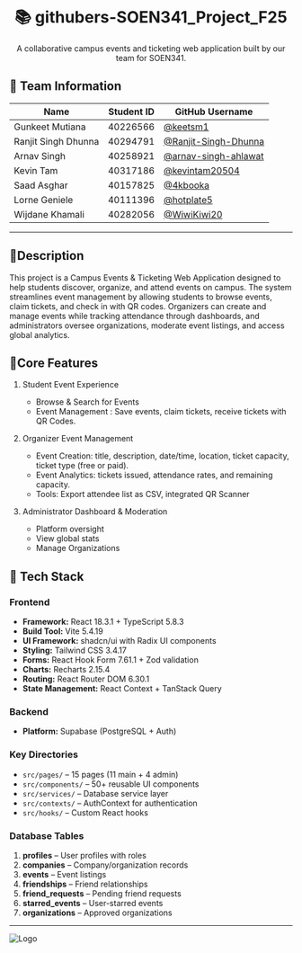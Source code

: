 <h1 align="center">📚 githubers-SOEN341_Project_F25</h1>
<p align="center">
A collaborative campus events and ticketing web application built by our team for SOEN341.
</p>


## 👥 Team Information

| **Name**            | **Student ID** | **GitHub Username** |
|---------------------|----------------|---------------------|
| Gunkeet Mutiana     | 40226566       | [@keetsm1](https://github.com/keetsm1) |
| Ranjit Singh Dhunna | 40294791       | [@Ranjit-Singh-Dhunna](https://github.com/Ranjit-Singh-Dhunna) |
| Arnav Singh         | 40258921       | [@arnav-singh-ahlawat](https://github.com/arnav-singh-ahlawat) |
| Kevin Tam           | 40317186       | [@kevintam20504](https://github.com/kevintam20504) |
| Saad Asghar         | 40157825       | [@4kbooka](https://github.com/4kbooka) |
| Lorne Geniele       | 40111396       | [@hotplate5](https://github.com/hotplate5) |
| Wijdane Khamali     | 40282056       | [@WiwiKiwi20](https://github.com/WiwiKiwi20) |


---

:pushpin:**Description**
---
This project is a Campus Events & Ticketing Web Application designed to help students discover, organize, and attend events on campus. The system streamlines event management by allowing students to browse events, claim tickets, and check in with QR codes. Organizers can create and manage events while tracking attendance through dashboards, and administrators oversee organizations, moderate event listings, and access global analytics.


:pushpin:**Core Features**
---
1. Student Event Experience
   - Browse & Search for Events
   - Event Management : Save events, claim tickets, receive tickets with QR Codes.

2. Organizer Event Management
   - Event Creation: title, description, date/time, location, ticket capacity, ticket type (free or paid).
   - Event Analytics: tickets issued, attendance rates, and remaining capacity.
   - Tools: Export attendee list as CSV, integrated QR Scanner

3. Administrator Dashboard & Moderation
   - Platform oversight
   - View global stats
   - Manage Organizations

:pushpin: **Tech Stack**
---

### Frontend
- **Framework:** React 18.3.1 + TypeScript 5.8.3  
- **Build Tool:** Vite 5.4.19  
- **UI Framework:** shadcn/ui with Radix UI components  
- **Styling:** Tailwind CSS 3.4.17  
- **Forms:** React Hook Form 7.61.1 + Zod validation  
- **Charts:** Recharts 2.15.4  
- **Routing:** React Router DOM 6.30.1  
- **State Management:** React Context + TanStack Query  

### Backend
- **Platform:** Supabase (PostgreSQL + Auth)  

### Key Directories
- `src/pages/` – 15 pages (11 main + 4 admin)  
- `src/components/` – 50+ reusable UI components  
- `src/services/` – Database service layer  
- `src/contexts/` – AuthContext for authentication  
- `src/hooks/` – Custom React hooks  

### Database Tables
1. **profiles** – User profiles with roles  
2. **companies** – Company/organization records  
3. **events** – Event listings  
4. **friendships** – Friend relationships  
5. **friend_requests** – Pending friend requests  
6. **starred_events** – User-starred events  
7. **organizations** – Approved organizations

---
![Logo](https://upload.wikimedia.org/wikipedia/fr/9/97/Universit%C3%A9_Concordia_%28logo%29.svg)



